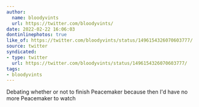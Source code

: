 ```yaml
---
author:
  name: bloodyvints
  url: https://twitter.com/bloodyvints/
date: 2022-02-22 16:06:03
dontinlinephotos: true
like_of: https://twitter.com/bloodyvints/status/1496154326070603777/
source: twitter
syndicated:
- type: twitter
  url: https://twitter.com/bloodyvints/status/1496154326070603777/
tags:
- bloodyvints
---
```


Debating whether or not to finish Peacemaker because then I'd have no more Peacemaker to watch